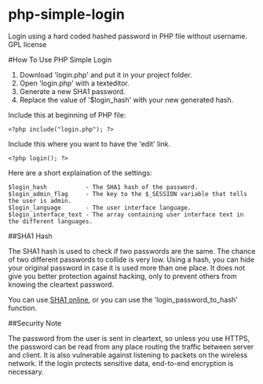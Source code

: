 php-simple-login
================

Login using a hard coded hashed password in PHP file without username.
GPL license

#How To Use PHP Simple Login

1. Download 'login.php' and put it in your project folder.
2. Open 'login.php' with a texteditor.
3. Generate a new SHA1 password.
4. Replace the value of '$login_hash' with your new generated hash.

Include this at beginning of PHP file:

    <?php include("login.php"); ?>

Include this where you want to have the 'edit' link.

    <?php login(); ?>

Here are a short explaination of the settings:

    $login_hash           - The SHA1 hash of the password.
    $login_admin_flag     - The key to the $_SESSION variable that tells the user is admin.
    $login_language       - The user interface language.
    $login_interface_text - The array containing user interface text in the different languages.

##SHA1 Hash

The SHA1 hash is used to check if two passwords are the same.
The chance of two different passwords to collide is very low.
Using a hash, you can hide your original password in case it is used more than one place.
It does not give you better protection against hacking, only to prevent others from knowing the cleartext password.

You can use [SHA1 online](http://www.sha1-online.com/),
or you can use the 'login_password_to_hash' function.

##Security Note

The password from the user is sent in cleartext, so unless you use HTTPS,
the password can be read from any place routing the traffic between server and client.
It is also vulnerable against listening to packets on the wireless network.
If the login protects sensitive data, end-to-end encryption is necessary.
